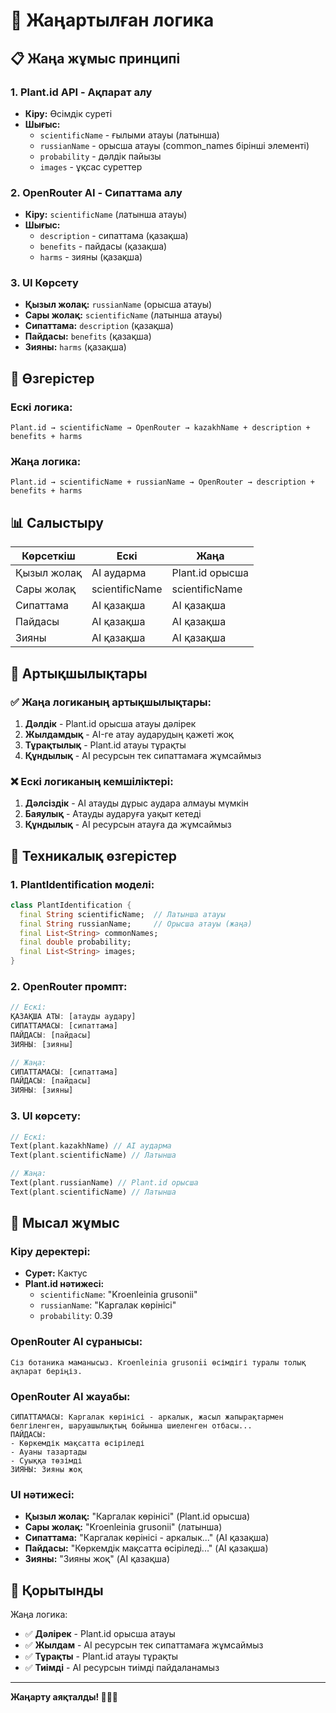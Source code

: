 # 🔄 Жаңартылған логика

## 📋 Жаңа жұмыс принципі

### 1. **Plant.id API** - Ақпарат алу
- **Кіру:** Өсімдік суреті
- **Шығыс:** 
  - `scientificName` - ғылыми атауы (латынша)
  - `russianName` - орысша атауы (common_names бірінші элементі)
  - `probability` - дәлдік пайызы
  - `images` - ұқсас суреттер

### 2. **OpenRouter AI** - Сипаттама алу
- **Кіру:** `scientificName` (латынша атауы)
- **Шығыс:**
  - `description` - сипаттама (қазақша)
  - `benefits` - пайдасы (қазақша)
  - `harms` - зияны (қазақша)

### 3. **UI Көрсету**
- **Қызыл жолақ:** `russianName` (орысша атауы)
- **Сары жолақ:** `scientificName` (латынша атауы)
- **Сипаттама:** `description` (қазақша)
- **Пайдасы:** `benefits` (қазақша)
- **Зияны:** `harms` (қазақша)

## 🔄 Өзгерістер

### Ескі логика:
```
Plant.id → scientificName → OpenRouter → kazakhName + description + benefits + harms
```

### Жаңа логика:
```
Plant.id → scientificName + russianName → OpenRouter → description + benefits + harms
```

## 📊 Салыстыру

| Көрсеткіш | Ескі | Жаңа |
|-----------|------|------|
| Қызыл жолақ | AI аударма | Plant.id орысша |
| Сары жолақ | scientificName | scientificName |
| Сипаттама | AI қазақша | AI қазақша |
| Пайдасы | AI қазақша | AI қазақша |
| Зияны | AI қазақша | AI қазақша |

## 🎯 Артықшылықтары

### ✅ Жаңа логиканың артықшылықтары:
1. **Дәлдік** - Plant.id орысша атауы дәлірек
2. **Жылдамдық** - AI-ге атау аударудың қажеті жоқ
3. **Тұрақтылық** - Plant.id атауы тұрақты
4. **Құндылық** - AI ресурсын тек сипаттамаға жұмсаймыз

### ❌ Ескі логиканың кемшіліктері:
1. **Дәлсіздік** - AI атауды дұрыс аудара алмауы мүмкін
2. **Баяулық** - Атауды аударуға уақыт кетеді
3. **Құндылық** - AI ресурсын атауға да жұмсаймыз

## 🔧 Техникалық өзгерістер

### 1. PlantIdentification моделі:
```dart
class PlantIdentification {
  final String scientificName;  // Латынша атауы
  final String russianName;     // Орысша атауы (жаңа)
  final List<String> commonNames;
  final double probability;
  final List<String> images;
}
```

### 2. OpenRouter промпт:
```dart
// Ескі:
ҚАЗАҚША АТЫ: [атауды аудару]
СИПАТТАМАСЫ: [сипаттама]
ПАЙДАСЫ: [пайдасы]
ЗИЯНЫ: [зияны]

// Жаңа:
СИПАТТАМАСЫ: [сипаттама]
ПАЙДАСЫ: [пайдасы]
ЗИЯНЫ: [зияны]
```

### 3. UI көрсету:
```dart
// Ескі:
Text(plant.kazakhName) // AI аударма
Text(plant.scientificName) // Латынша

// Жаңа:
Text(plant.russianName) // Plant.id орысша
Text(plant.scientificName) // Латынша
```

## 📱 Мысал жұмыс

### Кіру деректері:
- **Сурет:** Кактус
- **Plant.id нәтижесі:**
  - `scientificName`: "Kroenleinia grusonii"
  - `russianName`: "Каргалак көрінісі"
  - `probability`: 0.39

### OpenRouter AI сұранысы:
```
Сіз ботаника маманысыз. Kroenleinia grusonii өсімдігі туралы толық ақпарат беріңіз.
```

### OpenRouter AI жауабы:
```
СИПАТТАМАСЫ: Каргалак көрінісі - аркалык, жасыл жапырақтармен белгіленген, шаруашылықтың бойынша шиеленген отбасы...
ПАЙДАСЫ: 
- Көркемдік мақсатта өсіріледі
- Ауаны тазартады
- Суыққа төзімді
ЗИЯНЫ: Зияны жоқ
```

### UI нәтижесі:
- **Қызыл жолақ:** "Каргалак көрінісі" (Plant.id орысша)
- **Сары жолақ:** "Kroenleinia grusonii" (латынша)
- **Сипаттама:** "Каргалак көрінісі - аркалык..." (AI қазақша)
- **Пайдасы:** "Көркемдік мақсатта өсіріледі..." (AI қазақша)
- **Зияны:** "Зияны жоқ" (AI қазақша)

## 🎯 Қорытынды

Жаңа логика:
- ✅ **Дәлірек** - Plant.id орысша атауы
- ✅ **Жылдам** - AI ресурсын тек сипаттамаға жұмсаймыз
- ✅ **Тұрақты** - Plant.id атауы тұрақты
- ✅ **Тиімді** - AI ресурсын тиімді пайдаланамыз

---

**Жаңарту аяқталды! 🌿🇰🇿**
